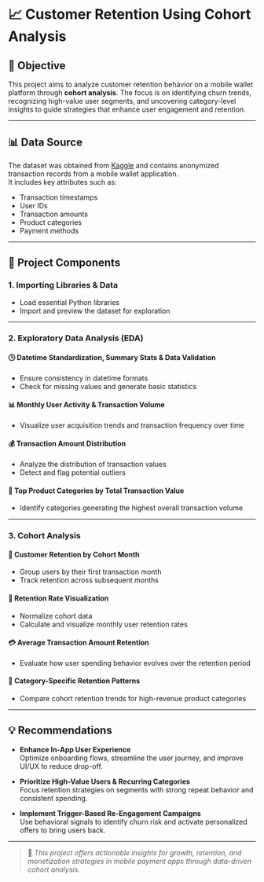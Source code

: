 # 📈 Customer Retention Using Cohort Analysis

## 🎯 Objective
This project aims to analyze customer retention behavior on a mobile wallet platform through **cohort analysis**. The focus is on identifying churn trends, recognizing high-value user segments, and uncovering category-level insights to guide strategies that enhance user engagement and retention.

---

## 📊 Data Source
The dataset was obtained from [Kaggle](https://www.kaggle.com/) and contains anonymized transaction records from a mobile wallet application.  
It includes key attributes such as:
- Transaction timestamps  
- User IDs  
- Transaction amounts  
- Product categories  
- Payment methods  

---

## 📁 Project Components

### 1. Importing Libraries & Data
- Load essential Python libraries  
- Import and preview the dataset for exploration

---

### 2. Exploratory Data Analysis (EDA)

#### 🕒 Datetime Standardization, Summary Stats & Data Validation
- Ensure consistency in datetime formats  
- Check for missing values and generate basic statistics  

#### 📊 Monthly User Activity & Transaction Volume
- Visualize user acquisition trends and transaction frequency over time  

#### 💰 Transaction Amount Distribution
- Analyze the distribution of transaction values  
- Detect and flag potential outliers  

#### 🛒 Top Product Categories by Total Transaction Value
- Identify categories generating the highest overall transaction volume  

---

### 3. Cohort Analysis

#### 👥 Customer Retention by Cohort Month
- Group users by their first transaction month  
- Track retention across subsequent months  

#### 🔁 Retention Rate Visualization
- Normalize cohort data  
- Calculate and visualize monthly user retention rates  

#### 💳 Average Transaction Amount Retention
- Evaluate how user spending behavior evolves over the retention period  

#### 🧾 Category-Specific Retention Patterns
- Compare cohort retention trends for high-revenue product categories  

---

## 💡 Recommendations

- **Enhance In-App User Experience**  
  Optimize onboarding flows, streamline the user journey, and improve UI/UX to reduce drop-off.

- **Prioritize High-Value Users & Recurring Categories**  
  Focus retention strategies on segments with strong repeat behavior and consistent spending.

- **Implement Trigger-Based Re-Engagement Campaigns**  
  Use behavioral signals to identify churn risk and activate personalized offers to bring users back.

---

> 📌 *This project offers actionable insights for growth, retention, and monetization strategies in mobile payment apps through data-driven cohort analysis.*

